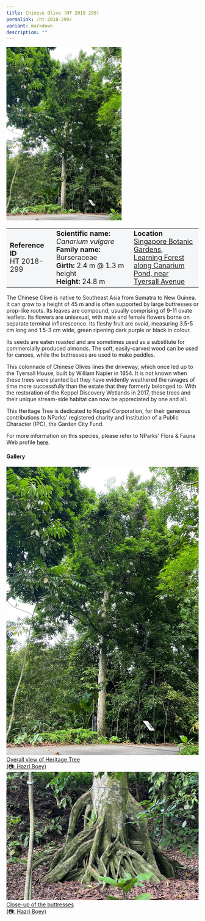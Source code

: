 ```yaml
---
title: Chinese Olive (HT 2018 299)
permalink: /ht-2018-299/
variant: markdown
description: ""
---
```

<div class="isomer-image-wrapper">
<img style="width: 60%" src="/images/Heritage_trees_photos/canavul_ht2018-299_habit.jpg">
</div><table style="minWidth: 100px; font-size: 18px; background: #F4F6F7">
<tbody><tr>
<td rowspan="1" colspan="1">
<strong>Reference ID</strong>
<br>HT 2018-299
</td>
<td rowspan="1" colspan="1">
	<strong>Scientific name:</strong> <em>Canarium vulgare</em>
<br><strong>Family name: </strong>Burseraceae
<br><strong>Girth: </strong>2.4 m @ 1.3 m height
<br><strong>Height: </strong>24.8 m
</td>
<td rowspan="1" colspan="1">
<strong>Location</strong><a href="https://www.onemap.gov.sg/?lat=1.3101500000081137&amp;lng=103.81317999998606">
 <br>Singapore Botanic Gardens,<br>Learning Forest along Canarium<br>Pond, near Tyersall Avenue</a>
</td>
</tr>
</tbody>
</table>
<p>The Chinese Olive is native to Southeast Asia from Sumatra to New Guinea. It can grow to a height of 45 m and is often supported by large buttresses or prop-like roots. Its leaves are compound, usually comprising of 9-11 ovate leaflets. Its flowers are unisexual, with male and female flowers borne on separate terminal inflorescence. Its fleshy fruit are ovoid, measuring 3.5-5 cm long and 1.5-3 cm wide, green ripening dark purple or black in colour.</p>

<p>Its seeds are eaten roasted and are sometimes used as a substitute for commercially produced almonds. The soft, easily-carved wood can be used for canoes, while the buttresses are used to make paddles.</p>

<p>This colonnade of Chinese Olives lines the driveway, which once led up to the Tyersall House, built by William Napier in 1854. It is not known when these trees were planted but they have evidently weathered the ravages of time more successfully than the estate that they formerly belonged to. With the restoration of the Keppel Discovery Wetlands in 2017, these trees and their unique stream-side habitat can now be appreciated by one and all.</p>

<p>This Heritage Tree is dedicated to Keppel Corporation, for their generous contributions to NParks' registered charity and Institution of a Public Character (IPC), the Garden City Fund. </p>

<p>For more information on this species, please refer to NParks' Flora &amp; Fauna Web profile <a href="https://www.nparks.gov.sg/florafaunaweb/flora/3/6/3659">here</a>.</p>

<h4><b>Gallery</b></h4>
<div class="isomer-card-grid">
<a href="/images/Heritage_trees_photos/canavul_ht2018-299_habit.jpg" class="isomer-card">
<div class="isomer-card-image">
<div class="isomer-image-wrapper"><img src="/images/Heritage_trees_photos/canavul_ht2018-299_habit.jpg"></div></div>
<div class="isomer-card-body"><div class="isomer-card-description">Overall view of Heritage Tree<br>(📷: Hazri Boey)</div></div></a>

<a href="/images/Heritage_trees_photos/canavul_ht2018-299_roots.jpg" class="isomer-card">
<div class="isomer-card-image">
<div class="isomer-image-wrapper"><img src="/images/Heritage_trees_photos/canavul_ht2018-299_roots.jpg"></div></div>
<div class="isomer-card-body"><div class="isomer-card-description">Close-up of the buttresses<br>(📷: Hazri Boey)</div></div></a></div>